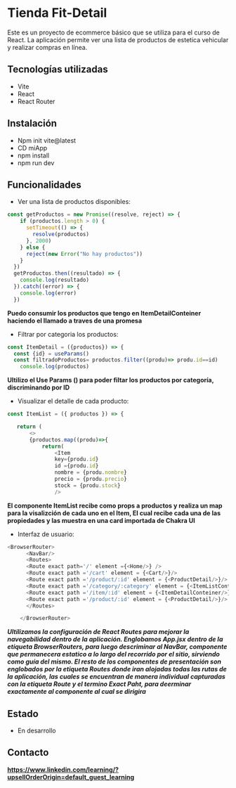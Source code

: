 # Tienda Fit-Detail
Este es un proyecto de ecommerce básico que se utiliza para el curso de React. La aplicación permite ver una lista de productos de estetica vehicular y realizar compras en línea. 

## Tecnologías utilizadas
- Vite
- React
- React Router

## Instalación
- Npm init vite@latest
- CD miApp
- npm install
- npm run dev
## Funcionalidades
- Ver una lista de productos disponibles:
``` javascript
const getProductos = new Promise((resolve, reject) => {
    if (productos.length > 0) {
      setTimeout(() => {
        resolve(productos)
      }, 2000)
    } else {
      reject(new Error("No hay productos"))
    }
  })
  getProductos.then((resultado) => {
    console.log(resultado)
  }).catch((error) => {
    console.log(error)
  })
```
**Puedo consumir los productos que tengo en ItemDetailConteiner haciendo el llamado a traves de una promesa**
- Filtrar por categoria los productos:
```javascript
const ItemDetail = ({productos}) => {
  const {id} = useParams()
  const filtradoProductos= productos.filter((produ)=> produ.id==id)
    console.log(productos)
```
**Ultilizo el Use Params () para poder filtar los productos por categoría, discriminando por ID**

- Visualizar el detalle de cada producto:
 ```javascript
 const ItemList = ({ productos }) => {

    return (
        <>
        {productos.map((produ)=>{
            return(
                <Item
                key={produ.id}
                id ={produ.id}
                nombre = {produ.nombre}
                precio = {produ.precio}
                stock = {produ.stock}
                />
```
**El componente ItemList recibe como props a productos y realiza un map para la visalizción de cada uno en el Item, El cual recibe cada una de las propiedades y las muestra en una card importada de Chakra UI**

- Interfaz de usuario:
```javascript
<BrowserRouter>
      <NavBar/>
      <Routes>
      <Route exact path='/' element ={<Home/>} />
      <Route exact path ='/cart' element = {<Cart/>}/>
      <Route exact path ='/product/:id' element = {<ProductDetail/>}/>
      <Route exact path ='/category/:category' element = {<ItemListConteiner/>}/>
      <Route exact path ='/item/:id' element = {<ItemDetailConteiner/>}/>
      <Route exact path ='/product/:id' element = {<ProductDetail/>}/> 
      </Routes>

    </BrowserRouter>
``````
**_Ultilizamos la configuración de React Routes para mejorar la navegabilidad dentro de la aplicación.
Englobamos App.jsx dentro de la etiqueta BrowserRouters, para luego descriminar al NavBar, componente que permanecera estatico a lo largo del recorrido por el sitio, sirviendo como guía del mismo.
El resto de los componentes de presentación son englobados por la etiqueta Routes donde iran alojadas todas las rutas de la aplicación, las cuales se encuentran de manera individual capturadas con la etiqueta Route y el termino Exact Paht, para deerminar exactamente al componente al cual se dirigira_**

## Estado
- En desarrollo

## Contacto
 

**https://www.linkedin.com/learning/?upsellOrderOrigin=default_guest_learning**
